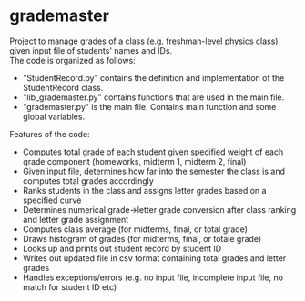 # grademaster

Project to manage grades of a class (e.g. freshman-level physics class) given input file of students' names and IDs.  
The code is organized as follows:  
- "StudentRecord.py" contains the definition and implementation of the StudentRecord class.
- "lib_grademaster.py" contains functions that are used in the main file.
- "grademaster.py" is the main file. Contains main function and some global variables.  

Features of the code:  
- Computes total grade of each student given specified weight of each grade component (homeworks, midterm 1, midterm 2, final)  
- Given input file, determines how far into the semester the class is and computes total grades accordingly 
- Ranks students in the class and assigns letter grades based on a specified curve 
- Determines numerical grade->letter grade conversion after class ranking and letter grade assignment  
- Computes class average (for midterms, final, or total grade) 
- Draws histogram of grades (for midterms, final, or totale grade)
- Looks up and prints out student record by student ID
- Writes out updated file in csv format containing total grades and letter grades 
- Handles exceptions/errors (e.g. no input file, incomplete input file, no match for student ID etc)